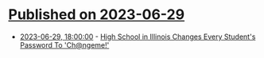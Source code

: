 # [Published on 2023-06-29](index.md)

* [2023-06-29, 18:00:00](https://it.slashdot.org/story/23/06/29/1630227/high-school-in-illinois-changes-every-students-password-to-chngeme?utm_source=rss1.0mainlinkanon&utm_medium=feed) - [High School in Illinois Changes Every Student's Password To 'Ch@ngeme!'](https://it.slashdot.org/story/23/06/29/1630227/high-school-in-illinois-changes-every-students-password-to-chngeme?utm_source=rss1.0mainlinkanon&utm_medium=feed)

